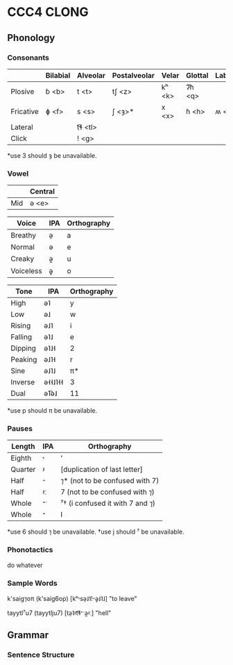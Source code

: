 # CCC4 CLONG

## Phonology

### Consonants

|           | Bilabial | Alveolar | Postalveolar | Velar   | Glottal | Labiovelar | Manual  |
|-----------|----------|----------|--------------|---------|---------|------------|---------|
| Plosive   | ɓ \<b>   | t \<t>   | tʃ \<z>      | kʰ \<k> | ʔ͡h \<q> |            |         |
| Fricative | ɸ \<f>   | s \<s>   | ʃ \<ȝ>*       | x \<x>  | ɦ \<h>  | ʍ \<w>     |         |
| Lateral   |          | t͡ɬ \<tl> |              |         |         |            |         |
| Click     |          | ǃ \<g>   |              |         |         |            | 👏 \<c> |

*use 3 should ȝ be unavailable.

### Vowel

|     | Central |
|-----|---------|
| Mid | ə \<e>  |

| Voice     | IPA | Orthography |
|-----------|-----|-------------|
| Breathy   | ə̤   | a           |
| Normal    | ə   | e           |
| Creaky    | ə̰   | u           |
| Voiceless | ə̥   | o           |

| Tone    | IPA     | Orthography |
|---------|---------|-------------|
| High    | ə˥      | y           |
| Low     | ə˩      | w           |
| Rising  | ə˩˥     | i           |
| Falling | ə˥˩     | e           |
| Dipping | ə˥˩˧    | 2           |
| Peaking | ə˩˥˧    | r           |
| Sine    | ə˩˥˩    | π*           |
| Inverse | ə˧˧˩˥˧˧ | 3           |
| Dual    | ə˥͡ə˩    | 11          |

*use p should π be unavailable.

### Pauses

| Length  | IPA | Orthography                    |
|---------|-----|--------------------------------|
| Eighth  | 𝄾  | '                              |
| Quarter | 𝄽  | [duplication of last letter]   |
| Half    | 𝄼  | ⁊* (not to be confused with 7)  |
| Half    | 𝄽ː | 7 (not to be confused with ⁊)  |
| Whole   | 𝄻ˑ | ⁷† (i confused it with 7 and ⁊) |
| Whole   | 𝄻  | I                              |

*use 6 should ⁊ be unavailable.
†use j should ⁷ be unavailable.

### Phonotactics

do whatever

### Sample Words

k'saig⁊oπ (k'saig6op) [kʰ𝄾sə̤˩˥ǃ𝄼ə̥˩˥˩] "to leave"

tayytl⁷u7 (tayytlju7) [tə̤˥𝄽t͡ɬ𝄻ˑə̰𝄽ː] "hell"

## Grammar

### Sentence Structure

